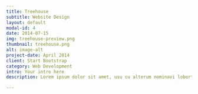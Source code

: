 ```yaml
---
title: Treehouse
subtitle: Website Design
layout: default
modal-id: 4
date: 2014-07-15
img: treehouse-preview.png
thumbnail: treehouse.png
alt: image-alt
project-date: April 2014
client: Start Bootstrap
category: Web Development
intro: Your intro here
description: Lorem ipsum dolor sit amet, usu cu alterum nominavi lobortis. At duo novum diceret. Tantas apeirian vix et, usu sanctus postulant inciderint ut, populo diceret necessitatibus in vim. Cu eum dicam feugiat noluisse.

---
```

